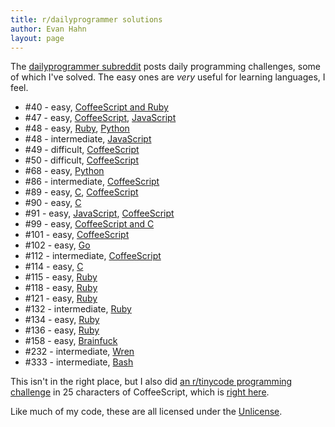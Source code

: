 ```yaml
---
title: r/dailyprogrammer solutions
author: Evan Hahn
layout: page
---
```

The [dailyprogrammer subreddit][1] posts daily programming challenges, some of which I've solved. The easy ones are *very* useful for learning languages, I feel.

* #40 - easy, [CoffeeScript and Ruby][2]
* #47 - easy, [CoffeeScript][3], [JavaScript][4]
* #48 - easy, [Ruby][5], [Python][6]
* #48 - intermediate, [JavaScript][7]
* #49 - difficult, [CoffeeScript][8]
* #50 - difficult, [CoffeeScript][9]
* #68 - easy, [Python][10]
* #86 - intermediate, [CoffeeScript][11]
* #89 - easy, [C][12], [CoffeeScript][13]
* #90 - easy, [C][14]
* #91 - easy, [JavaScript][15], [CoffeeScript][16]
* #99 - easy, [CoffeeScript and C][17]
* #101 - easy, [CoffeeScript][18]
* #102 - easy, [Go][19]
* #112 - intermediate, [CoffeeScript][20]
* #114 - easy, [C][21]
* #115 - easy, [Ruby][22]
* #118 - easy, [Ruby][23]
* #121 - easy, [Ruby][24]
* #132 - intermediate, [Ruby][25]
* #134 - easy, [Ruby][26]
* #136 - easy, [Ruby][27]
* #158 - easy, [Brainfuck](http://www.reddit.com/r/dailyprogrammer/comments/230m05/4142014_challenge_158_easy_the_torn_number/cgso126)
* #232 - intermediate, [Wren](https://github.com/EvanHahn/dailyprogrammer-232)
* #333 - intermediate, [Bash](https://www.reddit.com/r/dailyprogrammer/comments/72s7xp/20170927_challenge_333_intermediate_beer_street/doqv5sf/)

This isn't in the right place, but I also did [an r/tinycode programming challenge][28] in 25 characters of CoffeeScript, which is [right here][29].

Like much of my code, these are all licensed under the [Unlicense][30].

 [1]: http://www.reddit.com/r/dailyprogrammer
 [2]: http://www.reddit.com/r/dailyprogrammer/comments/schtf/4162012_challenge_40_easy/c5v0iii
 [3]: http://www.reddit.com/r/dailyprogrammer/comments/t33vi/522012_challenge_47_easy/c4l1ile
 [4]: http://www.reddit.com/r/dailyprogrammer/comments/t33vi/522012_challenge_47_easy/c4krg39
 [5]: http://www.reddit.com/r/dailyprogrammer/comments/t78m8/542012_challenge_48_easy/c4l23xc
 [6]: http://www.reddit.com/r/dailyprogrammer/comments/t78m8/542012_challenge_48_easy/c4l1m59
 [7]: http://www.reddit.com/r/dailyprogrammer/comments/t78lv/542012_challenge_48_intermediate/c4kquee
 [8]: http://www.reddit.com/r/dailyprogrammer/comments/tb2h7/572012_challenge_49_difficult/c4l7hoj
 [9]: http://www.reddit.com/r/dailyprogrammer/comments/teu8p/592012_challenge_50_difficult/c4m4dm1
 [10]: http://www.reddit.com/r/dailyprogrammer/comments/vfylp/6222012_challenge_68_easy/c54lt89
 [11]: http://www.reddit.com/r/dailyprogrammer/comments/xx97s/882012_challenge_86_intermediate_weekday/c5qouzd
 [12]: http://www.reddit.com/r/dailyprogrammer/comments/yj2zq/8202012_challenge_89_easy_simple_statistical/c5w6y9l
 [13]: http://www.reddit.com/r/dailyprogrammer/comments/yj2zq/8202012_challenge_89_easy_simple_statistical/c5w74wn
 [14]: http://www.reddit.com/r/dailyprogrammer/comments/ynw53/8222012_challenge_90_easy_walkaround_rasterizer/c5xhdqy
 [15]: http://www.reddit.com/r/dailyprogrammer/comments/yqydh/8242012_challenge_91_easy_sleep_sort/c5yhg1m
 [16]: http://www.reddit.com/r/dailyprogrammer/comments/yqydh/8242012_challenge_91_easy_sleep_sort/c5zdbgd
 [17]: http://www.reddit.com/r/dailyprogrammer/comments/101m7y/9172012_challenge_99_easy_words_with_letters_in/c69py0h
 [18]: http://www.reddit.com/r/dailyprogrammer/comments/10l8ay/9272012_challenge_101_easy_nonrepeating_years/c6erpgd
 [19]: http://www.reddit.com/r/dailyprogrammer/comments/10pf0j/9302012_challenge_102_easy_dice_roller/c6fw875
 [20]: http://www.reddit.com/r/dailyprogrammer/comments/137f87/11142012_challenge_112_intermediatedate_sorting/c71rcx5
 [21]: http://www.reddit.com/r/dailyprogrammer/comments/149kec/1242012_challenge_114_easy_word_ladder_steps/c7b2qsa
 [22]: http://www.reddit.com/r/dailyprogrammer/comments/15ul7q/122013_challenge_115_easy_guessthatnumber_game/c7q5ubc
 [23]: http://www.reddit.com/r/dailyprogrammer/comments/16z9oj/012113_challenge_118_easy_date_localization/c85dg56
 [24]: http://www.reddit.com/r/dailyprogrammer/comments/19mn2d/030413_challenge_121_easy_bytelandian_exchange_1/c8t9ody
 [25]: http://www.reddit.com/r/dailyprogrammer/comments/1kqxz9/080813_challenge_132_intermediate_tiny_assembler/cbrrv9x
 [26]: http://www.reddit.com/r/dailyprogrammer/comments/1jtryq/080613_challenge_134_easy_ndivisible_digits/cbibanu
 [27]: http://www.reddit.com/r/dailyprogrammer/comments/1kphtf/081313_challenge_136_easy_student_management/cbrfl8l
 [28]: http://redd.it/zlwmw
 [29]: http://www.reddit.com/r/tinycode/comments/zlwmw/tinycode_challenge/c66heox
 [30]: http://unlicense.org/
